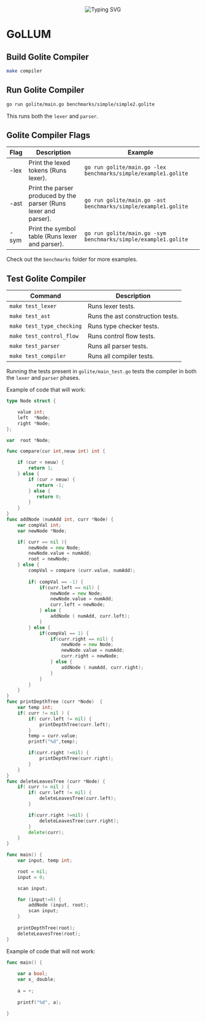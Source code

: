 
<p align="center">
<a>
    <img src="https://readme-typing-svg.demolab.com?font=Georgia&size=28&duration=3500&pause=2000&multiline=true&width=1000&height=80&lines=GoLLUM - Go + Lite + Language + Understanding + Machine" alt="Typing SVG" />
</a>
<br/>

# GoLLUM

## Build Golite Compiler

```bash
make compiler
```

## Run Golite Compiler

```bash
go run golite/main.go benchmarks/simple/simple2.golite 
```

This runs both the `lexer` and `parser`. 

## Golite Compiler Flags

| Flag | Description | Example |
| --- | --- | --- |
| -lex | Print the lexed tokens (Runs lexer). | `go run golite/main.go -lex benchmarks/simple/example1.golite` |
| -ast | Print the parser produced by the parser (Runs lexer and parser). | `go run golite/main.go -ast benchmarks/simple/example1.golite` |
| -sym | Print the symbol table (Runs lexer and parser). | `go run golite/main.go -sym benchmarks/simple/example1.golite` |

Check out the `benchmarks` folder for more examples.

## Test Golite Compiler

| Command | Description |
| --- | --- |
| `make test_lexer` | Runs lexer tests. |
| `make test_ast` | Runs the ast construction tests. |
| `make test_type_checking` | Runs type checker tests. |
| `make test_control_flow` | Runs control flow tests. |
| `make test_parser` | Runs all parser tests. |
| `make test_compiler` | Runs all compiler tests. |


Running the tests present in `golite/main_test.go` tests the compiler in both the `lexer` and `parser` phases.


Example of code that will work:

```Go
type Node struct { 

    value int; 
    left  *Node;
    right *Node;  
}; 

var  root *Node; 

func compare(cur int,neuw int) int {

    if (cur < neuw) {
		return 1;
	} else {  
		if (cur > neuw) {
		   return -1;
		} else {
		   return 0;
		}
	}
}
func addNode (numAdd int, curr *Node) { 
	var compVal int;
    var newNode *Node;

	if( curr == nil ){
		newNode = new Node;
		newNode.value = numAdd;
		root = newNode;
	} else {
		compVal = compare (curr.value, numAdd);
		
		if( compVal == -1) {
			if(curr.left == nil) {
				newNode = new Node;
				newNode.value = numAdd;
				curr.left = newNode;
			} else {
				addNode ( numAdd, curr.left);
			}
		} else {
			if(compVal == 1) {
				if(curr.right == nil) {
					newNode = new Node;
					newNode.value = numAdd;
					curr.right = newNode;
				} else {
					addNode ( numAdd, curr.right);
				}
			}
		}
	}
}
func printDepthTree (curr *Node)  {
    var temp int;
	if( curr != nil ) {
		if( curr.left != nil) {
			printDepthTree(curr.left);
		}
        temp = curr.value;
		printf("%d",temp);

		if(curr.right !=nil) {
			printDepthTree(curr.right);
		}
	}
}
func deleteLeavesTree (curr *Node) {
	if( curr != nil ) {
		if( curr.left != nil) {
			deleteLeavesTree(curr.left);
		}

		if(curr.right !=nil) {
			deleteLeavesTree(curr.right);
		}
		delete(curr);
	}
}

func main() {
	var input, temp int;

	root = nil;
	input = 0;

	scan input; 

	for (input!=0) {
		addNode (input, root);
		scan input; 
	}
	
	printDepthTree(root);	
	deleteLeavesTree(root);
}
```

Example of code that will not work:

```Go
func main() {
    
    var a bool;
    var x_ double;
    
    a = +;
    
    printf("%d", a);

}
```
